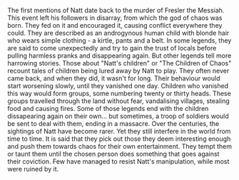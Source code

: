 The first mentions of Natt date back to the murder of Fresler the Messiah. This event left his followers in disarray, from which the god of chaos was born. They fed on it and encouraged it, causing conflict everywhere they could.
They are described as an androgynous human child with blonde hair who wears simple clothing - a kirtle, pants and a belt. In some legends, they are said to come unexpectedly and try to gain the trust of locals before pulling harmless pranks and disappearing again. But other legends tell more harrowing stories. Those about "Natt's children" or "The Children of Chaos" recount tales of children being lured away by Natt to play. They often never came back, and when they did, it wasn't for long. Their behaviour would start worsening slowly, until they vanished one day. Children who vanished this way would form groups, some numbering twenty or thirty heads. These groups travelled through the land without fear, vandalising villages, stealing food and causing fires. Some of those legends end with the children dissapearing again on their own... but sometimes, a troop of soldiers would be sent to deal with them, ending in a massacre.
Over the centuries, the sightings of Natt have become rarer. Yet they still interfere in the world from time to time. It is said that they pick out those they deem interesting enough and push them towards chaos for their own entertainment. They tempt them or taunt them until the chosen person does something that goes against their coviction. Few have managed to resist Natt's manipulation, while most were ruined by it.